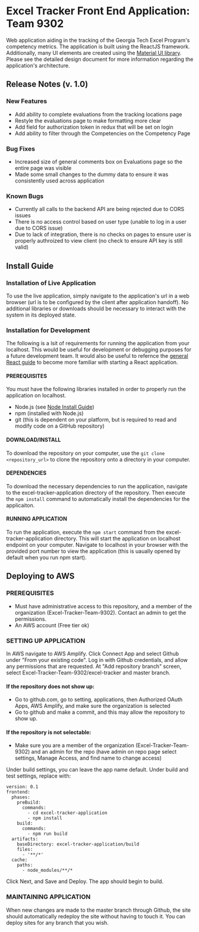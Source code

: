 # Excel Tracker Front End Application: Team 9302

Web application aiding in the tracking of the Georgia Tech Excel Program's competency metrics. The application is built using the ReactJS framework. Additionally, many UI elements are created using the [Material UI library](https://material-ui.com/). Please see the detailed design document for more information regarding the application's architecture. 

## Release Notes (v. 1.0)

### New Features
   * Add ability to complete evaluations from the tracking locations page
   * Restyle the evaluations page to make formatting more clear
   * Add field for authorization token in redux that will be set on login
   * Add ability to filter through the Competencies on the Competency Page

### Bug Fixes
   * Increased size of general comments box on Evaluations page so the entire page was visible
   * Made some small changes to the dummy data to ensure it was consistently used across application

### Known Bugs
   * Currently all calls to the backend API are being rejected due to CORS issues
   * There is no access control based on user type (unable to log in a user due to CORS issue)
   * Due to lack of integration, there is no checks on pages to ensure user is properly authroized to view client (no check to ensure API key is still valid)

## Install Guide

### Installation of Live Application
To use the live application, simply navigate to the application's url in a web browser (url is to be configured by the client after application handoff). No additional libraries or downloads should be necessary to interact with the system in its deployed state.

### Installation for Development
The following is a lsit of requirements for running the application from your localhost. This would be useful for development or debugging purposes for a future development team. It would also be useful to refernce the [general React guide](https://reactjs.org/docs/getting-started.html) to become more familiar with starting a React application.

#### PREREQUISITES 
You must have the following libraries installed in order to properly run the application on localhost.  
   * Node.js (see [Node Install Guide](https://nodejs.org/en/download/))  
   * npm (installed with Node.js)  
   * git (this is dependent on your platform, but is required to read and modify code on a GitHub repository)

#### DOWNLOAD/INSTALL
To download the repository on your computer, use the `git clone <repository_url>` to clone the repository onto a directory in your computer.

#### DEPENDENCIES
To download the necessary dependencies to run the application, navigate to the excel-tracker-application directory of the repository. Then execute the `npm install` command to automatically install the dependencies for the applicaiton.

#### RUNNING APPLICATION
To run the application, execute the `npm start` command from the excel-tracker-application directory. This will start the application on localhost endpoint on your computer. Navigate to localhost in your browser with the provided port number to view the application (this is uaually opened by default when you run npm start).

## Deploying to AWS

### PREREQUISITES
   * Must have administrative access to this repository, and a member of the organization (Excel-Tracker-Team-9302). Contact an admin to get the permissions. 
   * An AWS account (Free tier ok)
   
### SETTING UP APPLICATION
In AWS navigate to AWS Amplify. Click Connect App and select Github under "From your existing code". Log in with Github credentials, and allow any permissions that are requested. At "Add repository branch" screen, select Excel-Tracker-Team-9302/excel-tracker and master branch. 

#### If the repository does not show up:
  * Go to github.com, go to setting, applications, then Authorized OAuth Apps, AWS Amplify, and make sure the organization is selected
  * Go to github and make a commit, and this may allow the repository to show up.

#### If the repository is not selectable:
  * Make sure you are a member of the organization (Excel-Tracker-Team-9302) and an admin for the repo (have admin on repo page select settings, Manage Access, and find name to change access)

Under build settings, you can leave the app name default. Under build and test settings, replace with: 

```
version: 0.1
frontend:
  phases:
    preBuild:
      commands:
        - cd excel-tracker-application
        - npm install
    build:
      commands:
        - npm run build
  artifacts:
    baseDirectory: excel-tracker-application/build
    files:
      - '**/*'
  cache:
    paths:
      - node_modules/**/*
```

Click Next, and Save and Deploy. The app should begin to build.

### MAINTAINING  APPLICATION
When new changes are made to the master branch through Github, the site should automatically redeploy the site without having to touch it. You can deploy sites for any branch that you wish. 

#




